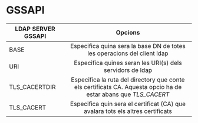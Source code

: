 # GSSAPI


|  LDAP SERVER GSSAPI  |                                                          Opcions                                                |
| -------------- |:---------------------------------------------------------------------------------------------------------------:|
| BASE           | Especifica quina sera la base DN de totes les operacions del client ldap                                        |
| URI            | Especifica quines seran les URI(s) dels servidors de ldap                                                       |
| TLS_CACERTDIR  | Especifica la ruta del directory que conte els certificats CA. Aquesta opcio ha de estar abans que *TLS_CACERT* |
| TLS_CACERT     | Especifica quin sera el certificat (CA) que avalara tots els altres certificats                                 |
